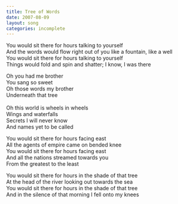 ```yaml
---
title: Tree of Words
date: 2007-08-09
layout: song
categories: incomplete
---
```

You would sit there for hours talking to yourself  
And the words would flow right out of you like a fountain, like a well  
You would sit there for hours talking to yourself  
Things would fold and spin and shatter; I know, I was there  

<div class="chorus">
  Oh you had me brother<br />
  You sang so sweet<br />
  Oh those words my brother<br />
  Underneath that tree<br />
  <br />
  Oh this world is wheels in wheels<br />
  Wings and waterfalls<br />
  Secrets I will never know<br />
  And names yet to be called
</div>

You would sit there for hours facing east  
All the agents of empire came on bended knee  
You would sit there for hours facing east  
And all the nations streamed towards you  
From the greatest to the least

You would sit there for hours in the shade of that tree  
At the head of the river looking out towards the sea  
You would sit there for hours in the shade of that tree  
And in the silence of that morning I fell onto my knees
